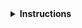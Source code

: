 <details>
<summary><strong>Instructions</strong></summary>

Thanks for contributing! :heart:

Keep in mind that **lesson maintainers are volunteers** and it may take them some time to
respond to your contribution. Although not all contributions can be incorporated into the lesson
materials, we appreciate your time and effort to improve the curriculum.

You may delete these instructions from your comment.

\- Anuj
</details>
